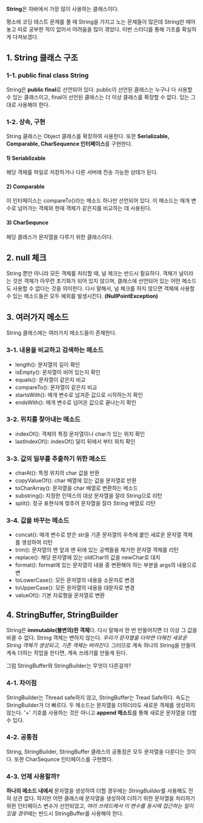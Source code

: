 **String**은 자바에서 가장 많이 사용하는 클래스이다.

평소에 코딩 테스트 문제를 풀 때 String을 가지고 노는 문제들이 많은데 String만 떼어놓고 따로 공부한 적이 없어서 어려움을 많이 겪었다. 이번 스터디를 통해 기초를 확실하게 다져보겠다.

## 1. String 클래스 구조

### 1-1. public final class String

String은 **public final**로 선언되어 있다. 
public이 선언된 클래스는 누구나 다 사용할 수 있는 클래스이고, final이 선언된 클래스는 더 이상 클래스를 확장할 수 없다. 있는 그대로 사용해야 한다.

### 1-2. 상속, 구현

String 클래스는 Object 클래스를 확장하여 사용한다. 
또한 **Serializable, Comparable<String>, CharSequence 인터페이스**를 구현한다.

#### 1) Seriablizable
해당 객체를 파일로 저장하거나 다른 서버에 전송 가능한 상태가 된다.

#### 2) Comparable<String>
이 인터페이스는 compareTo()라는 메소드 하나만 선언되어 있다. 이 메소드는 매개 변수로 넘어가는 객체와 현재 객체가 같은지를 비교하는 데 사용된다.

#### 3) CharSequnce
해당 클래스가 문자열을 다루기 위한 클래스이다.

## 2. null 체크
String 뿐만 아니라 모든 객체를 처리할 때, 널 체크는 반드시 필요하다.
객체가 널이라는 것은 객체가 아무런 초기화가 되어 있지 않으며, 클래스에 선언되어 있는 어떤 메소드도 사용할 수 없다는 것을 의미한다. 
다시 말해서, 널 체크를 하지 않으면 객체에 사용할 수 있는 메소드들은 모두 예외를 발생시킨다. **(NullPointException)**

## 3. 여러가지 메소드

String 클래스에는 여러가지 메소드들이 존재한다.

### 3-1. 내용을 비교하고 검색하는 메소드

* length(): 문자열의 길이 확인
* isEmpty(): 문자열이 비어 있는지 확인
* equals(): 문자열이 같은지 비교
* compareTo(): 문자열이 같은지 비교
* startsWith(): 매개 변수로 넘겨준 값으로 시작하는지 확인
* endsWith(): 매개 변수로 넘어온 값으로 끝나는지 확인

### 3-2. 위치를 찾아내는 메소드

* indexOf(): 객체의 특정 문자열이나 char가 있는 위치 확인
* lastIndexOf(): indexOf() 달리 뒤에서 부터 위치 확인

### 3-3. 값의 일부를 추출하기 위한 메소드

* charAt(): 특정 위치의 char 값을 반환
* copyValueOf(): char 배열에 있는 값을 문자열로 반환
* toCharArray(): 문자열을 char 배열로 변환하는 메소드
* substring(): 지정한 인덱스의 대상 문자열을 잘라 String으로 리턴
* split(): 정규 표현식에 맞추어 문자열을 잘라 String 배열로 리턴

### 3-4. 값을 바꾸는 메소드

* concat(): 매개 변수로 받은 str을 기존 문자열의 우측에 붙인 새로운 문자열 객체를 생성하여 리턴
* trim(): 문자열의 맨 앞과 맨 뒤에 있는 공백들을 제거한 문자열 객체를 리턴
* replace(): 해당 문자열에 있는 oldChar의 값을 newChar로 대치
* format(): format에 있는 문자열의 내용 중 변환해야 하는 부분을 args의 내용으로 변
* toLowerCase(): 모든 문자열의 내용을 소문자로 변경
* toUpperCase(): 모든 문자열의 내용을 대문자로 변경
* valueOf(): 기본 자료형을 문자열로 변환


## 4. StringBuffer, StringBuilder

String은 **immutable(불변의)한 객체**다. 다시 말해서 한 번 만들어지면 더 이상 그 값을 바꿀 수 없다. String 객체는 변하지 않는다. *우리가 문자열을 더하면 더해진 새로운 String 객체가 생성되고, 기존 객체는 버려진다*. 그러므로 계속 하나의 String을 만들어 계속 더하는 작업을 한다면, 계속 쓰레기를 만들게 된다.

그럼 StringBuffer와 StringBuilder는 무엇이 다른걸까?

### 4-1. 차이점

StringBuilder는 Thread safe하지 않고, StringBuffer는 Tread Safe하다.
속도는 StringBuilder가 더 빠르다.
두 메소드는 문자열을 더하더라도 새로운 객체를 생성하지 않는다. 
'+' 기호를 사용하는 것은 아니고 **append 메소드**를 통해 새로운 문자열을 더할 수 있다.

### 4-2. 공통점

String, StringBuilder, StringBuffer 클래스의 공통점은 모두 문자열을 다룬다는 것이다. 또한 CharSequnce 인터페이스를 구현했다.

### 4-3. 언제 사용할까?

**하나의 메소드 내에서** 문자열을 생성하여 더할 경우에는 *StringBuilder*를 사용해도 전혀 상관 없다. 하지만 어떤 클래스에 문자열을 생성하여 더하기 위한 문자열을 처리하기 위한 인터페이스 변수가 선언되었고, *여러 쓰레드에서 이 변수를 동시에 접근하는 일이 있을 경우*에는 반드시 StringBuffer를 사용해야 한다.
